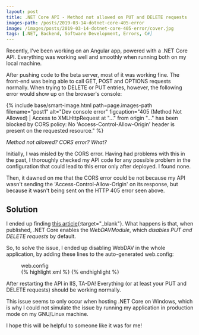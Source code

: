```yaml
---
layout: post
title: .NET Core API - Method not allowed on PUT and DELETE requests
images-path: /posts/2019-03-14-dotnet-core-405-error
image: /images/posts/2019-03-14-dotnet-core-405-error/cover.jpg
tags: [.NET, Backend, Software Development, Errors, C#]
---
```


Recently, I've been working on an Angular app, powered with a .NET Core API. Everything was working well and smoothly when running both on my local machine.

After pushing code to the beta server, most of it was working fine. The front-end was being able to call GET, POST and OPTIONS requests normally. When trying to DELETE or PUT entries, however, the following error would show up on the browser's console:

{% include base/smart-image.html 
  path=page.images-path
  filename="post1"
  alt="Dev console error"
  figcaption="405 (Method Not Allowed) | Access to XMLHttpRequest at \"...\" from origin \"...\" has been blocked by CORS policy: No 'Access-Control-Allow-Origin' header is present on the requested resource." 
%}

_Method not allowed? CORS error? What?_

Initially, I was misled by the CORS error. Having had problems with this in the past, I thoroughly checked my API code for any possible problem in the configuration that could lead to this error only after deployed. I found none.

Then, it dawned on me that the CORS error could be not because my API wasn't sending the 'Access-Control-Allow-Origin' on its response, but because it wasn't being sent on the HTTP 405 error seen above.

## Solution

I ended up finding [this article](https://www.ryadel.com/en/error-405-methods-not-allowed-asp-net-core-put-delete-requests/){:target="_blank"}. What happens is that, when published, .NET Core enables the _WebDAVModule_, which _disables PUT and DELETE requests_ by default.

So, to solve the issue, I ended up disabling WebDAV in the whole application, by adding these lines to the auto-generated web.config:

<figure>
<figcaption class="file-name">web.config</figcaption>
{% highlight xml %}
<system.webServer>
  <modules runAllManagedModulesForAllRequests="false">
    <remove name="WebDAVModule" />
  </modules>
</system.webServer>
{% endhighlight %}
</figure>

After restarting the API in IIS, TA-DA! Everything (or at least your PUT and DELETE requests) should be working normally.

This issue seems to only occur when hosting .NET Core on Windows, which is why I could not simulate the issue by running my application in production mode on my GNU/Linux machine.

I hope this will be helpful to someone like it was for me!